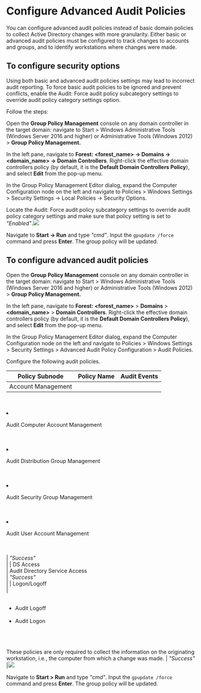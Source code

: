 # Configure Advanced Audit Policies

You can configure advanced audit policies instead of basic domain policies to collect Active Directory changes with more granularity. Either basic or advanced audit policies must be configured to track changes to accounts and groups, and to identify workstations where changes were made. 

## To configure security options

Using both basic and advanced audit policies settings may lead to incorrect audit reporting. To force basic audit policies to be ignored and prevent conflicts, enable the Audit: Force audit policy subcategory settings  to override audit policy category settings option. 

Follow the steps:

Open the **Group Policy Management** console on any domain controller in the target domain: navigate to Start &gt; Windows Administrative Tools (Windows Server 2016 and higher) or Administrative Tools (Windows 2012) &gt;  **Group Policy Management.**

In the left pane, navigate to **Forest: &lt;forest\_name&gt; → Domains → &lt;domain\_name&gt; → Domain Controllers**. Right-click the effective domain controllers policy (by default, it is the **Default Domain Controllers Policy**), and select **Edit** from the pop-up menu.

In the Group Policy Management Editor dialog, expand the Computer Configuration node on the left and navigate to Policies  &gt; Windows Settings  &gt; Security Settings → Local Policies → Security Options. 

Locate the Audit: Force audit policy subcategory settings to override audit policy category settings and make sure that policy setting is set to *"Enabled"*.![](../../../Resources/Images/Auditor/ManualConfig/ManualConfig_AD_NLA_Audit_Force_WinServer2016.png)

Navigate to **Start → Run** and type *"cmd"*. Input the `gpupdate /force` command and press **Enter**. The group policy will be updated. 

## To configure advanced audit policies

Open the **Group Policy Management** console on any domain controller in the target domain: navigate to Start &gt; Windows Administrative Tools (Windows Server 2016 and higher) or Administrative Tools (Windows 2012) &gt;  **Group Policy Management.**

In the left pane, navigate to **Forest: &lt;forest\_name&gt;** &gt; **Domains** &gt; **&lt;domain\_name&gt;** &gt; **Domain Controllers**. Right-click the effective domain controllers policy (by default, it is the **Default Domain Controllers Policy**), and select **Edit** from the pop-up menu.

In the Group Policy Management Editor dialog, expand the Computer Configuration node on the left and navigate to Policies  &gt; Windows Settings  &gt; Security Settings &gt; Advanced Audit Policy Configuration &gt; Audit Policies.

Configure the following audit policies.

| Policy Subnode | Policy Name | Audit Events |
| --- | --- | --- |
| Account Management<br> | <ul>
<br>                            <li>
<br>                                <p><span class="semibold">Audit Computer Account Management</span>
<br>                                </p>
<br>                            </li>
<br>                            <li>
<br>                                <p><span class="semibold">Audit Distribution Group Management</span>
<br>                                </p>
<br>                            </li>
<br>                            <li>
<br>                                <p><span class="semibold">Audit Security Group Management</span>
<br>                                </p>
<br>                            </li>
<br>                            <li>
<br>                                <p><span class="semibold">Audit User Account Management</span>
<br>                                </p>
<br>                            </li>
<br>                        </ul> | *"Success"*<br> |
| DS Access<br> | Audit Directory Service Access<br> | *"Success"*<br> |
| Logon/Logoff<br> | <ul>
<br>                            <li><span class="semibold">Audit Logoff</span>
<br>                            </li>
<br>                            <li><span class="semibold">Audit Logon</span>
<br>                            </li>
<br>                        </ul>
<br>                        <br>These policies are only required to collect the information on the originating workstation, i.e., the computer from which a change was made. | *"Success"*<br> |![](../../../Resources/Images/Auditor/ManualConfig/ManualConfig_AD_AdvPol_WinServer2016.png)

Navigate to **Start &gt; Run** and type *"cmd"*. Input the `gpupdate /force` command and press **Enter**. The group policy will be updated.